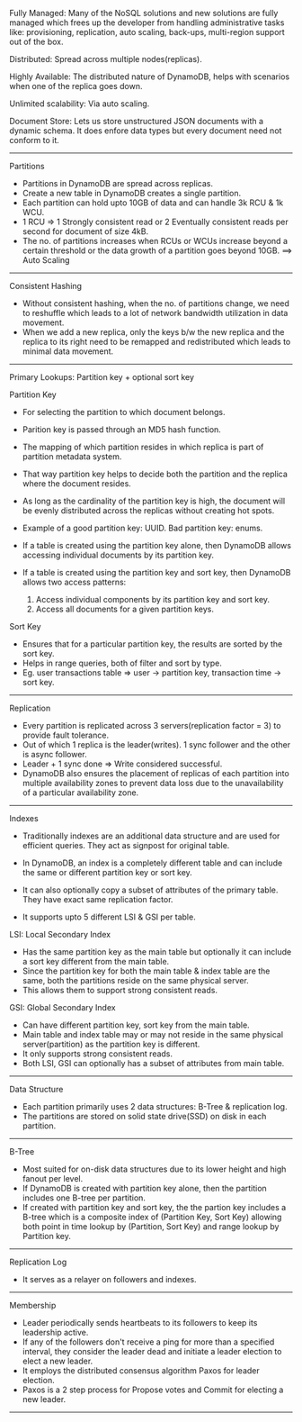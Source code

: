 Fully Managed: Many of the NoSQL solutions and new solutions are fully managed which frees up the developer from handling administrative tasks like: provisioning, replication, auto scaling, back-ups, multi-region support out of the box.

Distributed: Spread across multiple nodes(replicas).

Highly Available: The distributed nature of DynamoDB, helps with scenarios when one of the replica goes down.

Unlimited scalability: Via auto scaling.

Document Store: Lets us store unstructured JSON documents with a dynamic schema. It does enfore data types but every document need not conform to it.

***********************************************************************************

Partitions
* Partitions in DynamoDB are spread across replicas.
* Create a new table in DynamoDB creates a single partition.
* Each partition can hold upto 10GB of data and can handle 3k RCU & 1k WCU.
* 1 RCU => 1 Strongly consistent read or 2 Eventually consistent reads per second for document of size 4kB.
* The no. of partitions increases when RCUs or WCUs increase beyond a certain threshold or the data growth of a partition goes beyond 10GB. ==> Auto Scaling

***********************************************************************************

Consistent Hashing
* Without consistent hashing, when the no. of partitions change, we need to reshuffle which leads to a lot of network bandwidth utilization in data movement.
* When we add a new replica, only the keys b/w the new replica and the replica to its right need to be remapped and redistributed which leads to minimal data movement.

***********************************************************************************

Primary Lookups: Partition key + optional sort key

Partition Key
* For selecting the partition to which document belongs.
* Parition key is passed through an MD5 hash function.
* The mapping of which partition resides in which replica is part of partition metadata system.
* That way partition key helps to decide both the partition and the replica where the document resides.
* As long as the cardinality of the partition key is high, the document will be evenly distributed across the replicas without creating hot spots.
* Example of a good partition key: UUID. Bad partition key: enums.

* If a table is created using the partition key alone, then DynamoDB allows accessing individual documents by its partition key.

* If a table is created using the partition key and sort key, then DynamoDB allows two access patterns:
    1. Access individual components by its partition key and sort key.
    2. Access all documents for a given partition keys.


Sort Key
* Ensures that for a particular partition key, the results are sorted by the sort key.
* Helps in range queries, both of filter and sort by type.
* Eg. user transactions table => user -> partition key, transaction time -> sort key.

***********************************************************************************

Replication
* Every partition is replicated across 3 servers(replication factor = 3) to provide fault tolerance. 
* Out of which 1 replica is the leader(writes). 1 sync follower and the other is async follower.
* Leader + 1 sync done => Write considered successful.
* DynamoDB also ensures the placement of replicas of each partition into multiple availability zones to prevent data loss due to the unavailability of a particular availability zone.

***********************************************************************************

Indexes
* Traditionally indexes are an additional data structure and are used for efficient queries. They act as signpost for original table.

* In DynamoDB, an index is a completely different table and can include the same or different partition key or sort key.

* It can also optionally copy a subset of attributes of the primary table. They have exact same replication factor.

* It supports upto 5 different LSI & GSI per table.

LSI: Local Secondary Index
* Has the same partition key as the main table but optionally it can include a sort key different from the main table.
* Since the partition key for both the main table & index table are the same, both the partitions reside on the same physical server.
* This allows them to support strong consistent reads.

GSI: Global Secondary Index
* Can have different partition key, sort key from the main table. 
* Main table and index table may or may not reside in the same physical server(partition) as the partition key is different. 
* It only supports strong consistent reads.
* Both LSI, GSI can optionally has a subset of attributes from main table.

***********************************************************************************

Data Structure
* Each partition primarily uses 2 data structures: B-Tree & replication log.
* The partitions are stored on solid state drive(SSD) on disk in each partition.

***********************************************************************************

B-Tree
* Most suited for on-disk data structures due to its lower height and high fanout per level.
* If DynamoDB is created with partition key alone, then the partition includes one B-tree per partition.
* If created with partition key and sort key, the the partion key includes a B-tree which is a composite index of (Partition Key, Sort Key) allowing both point in time lookup by (Partition, Sort Key) and range lookup by Partition key.  

***********************************************************************************

Replication Log
* It serves as a relayer on followers and indexes.

***********************************************************************************

Membership
* Leader periodically sends heartbeats to its followers to keep its leadership active.
* If any of the followers don't receive a ping for more than a specified interval, they consider the leader dead and initiate a leader election to elect a new leader.
* It employs the distributed consensus algorithm Paxos for leader election.
* Paxos is a 2 step process for Propose votes and Commit for electing a new leader.

***********************************************************************************

